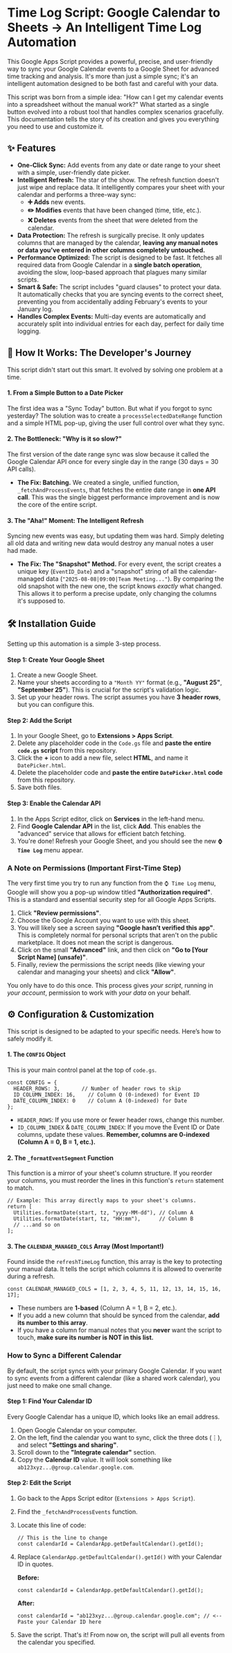 # Time Log Script: Google Calendar to Sheets -> An Intelligent Time Log Automation

This Google Apps Script provides a powerful, precise, and user-friendly way to sync your Google Calendar events to a Google Sheet for advanced time tracking and analysis. It's more than just a simple sync; it's an intelligent automation designed to be both fast and careful with your data.

This script was born from a simple idea: "How can I get my calendar events into a spreadsheet without the manual work?" What started as a single button evolved into a robust tool that handles complex scenarios gracefully. This documentation tells the story of its creation and gives you everything you need to use and customize it.

## ✨ Features

- **One-Click Sync:** Add events from any date or date range to your sheet with a simple, user-friendly date picker.
- **Intelligent Refresh:** The star of the show. The refresh function doesn't just wipe and replace data. It intelligently compares your sheet with your calendar and performs a three-way sync:
  - **➕ Adds** new events.
  - **✏️ Modifies** events that have been changed (time, title, etc.).
  - **❌ Deletes** events from the sheet that were deleted from the calendar.
- **Data Protection:** The refresh is surgically precise. It only updates columns that are managed by the calendar, **leaving any manual notes or data you've entered in other columns completely untouched.**
- **Performance Optimized:** The script is designed to be fast. It fetches all required data from Google Calendar in a **single batch operation**, avoiding the slow, loop-based approach that plagues many similar scripts.
- **Smart & Safe:** The script includes "guard clauses" to protect your data. It automatically checks that you are syncing events to the correct sheet, preventing you from accidentally adding February's events to your January log.
- **Handles Complex Events:** Multi-day events are automatically and accurately split into individual entries for each day, perfect for daily time logging.

## 🚀 How It Works: The Developer's Journey

This script didn't start out this smart. It evolved by solving one problem at a time.

#### **1. From a Simple Button to a Date Picker**

The first idea was a "Sync Today" button. But what if you forgot to sync yesterday? The solution was to create a `processSelectedDateRange` function and a simple HTML pop-up, giving the user full control over what they sync.

#### **2. The Bottleneck: "Why is it so slow?"**

The first version of the date range sync was slow because it called the Google Calendar API once for every single day in the range (30 days = 30 API calls).

- **The Fix: Batching.** We created a single, unified function, `_fetchAndProcessEvents`, that fetches the entire date range in **one API call**. This was the single biggest performance improvement and is now the core of the entire script.

#### **3. The "Aha!" Moment: The Intelligent Refresh**

Syncing new events was easy, but updating them was hard. Simply deleting all old data and writing new data would destroy any manual notes a user had made.

- **The Fix: The "Snapshot" Method.** For every event, the script creates a unique key (`EventID_Date`) and a "snapshot" string of all the calendar-managed data (`"2025-08-08|09:00|Team Meeting..."`). By comparing the old snapshot with the new one, the script knows _exactly_ what changed. This allows it to perform a precise update, only changing the columns it's supposed to.

## 🛠️ Installation Guide

Setting up this automation is a simple 3-step process.

#### **Step 1: Create Your Google Sheet**

1. Create a new Google Sheet.
2. Name your sheets according to a `"Month YY"` format (e.g., **"August 25"**, **"September 25"**). This is crucial for the script's validation logic.
3. Set up your header rows. The script assumes you have **3 header rows**, but you can configure this.

#### **Step 2: Add the Script**

1. In your Google Sheet, go to **Extensions > Apps Script**.
2. Delete any placeholder code in the `Code.gs` file and **paste the entire `code.gs` script** from this repository.
3. Click the **+** icon to add a new file, select **HTML**, and name it `DatePicker.html`.
4. Delete the placeholder code and **paste the entire `DatePicker.html` code** from this repository.
5. Save both files.

#### **Step 3: Enable the Calendar API**

1. In the Apps Script editor, click on **Services** in the left-hand menu.
2. Find **Google Calendar API** in the list, click **Add**. This enables the "advanced" service that allows for efficient batch fetching.
3. You're done! Refresh your Google Sheet, and you should see the new **`⌚ Time Log`** menu appear.

### **A Note on Permissions (Important First-Time Step)**

The very first time you try to run any function from the `⌚ Time Log` menu, Google will show you a pop-up window titled **"Authorization required"**. This is a standard and essential security step for all Google Apps Scripts.

1. Click **"Review permissions"**.
2. Choose the Google Account you want to use with this sheet.
3. You will likely see a screen saying **"Google hasn’t verified this app"**. This is completely normal for personal scripts that aren't on the public marketplace. It does not mean the script is dangerous.
4. Click on the small **"Advanced"** link, and then click on **"Go to [Your Script Name] (unsafe)"**.
5. Finally, review the permissions the script needs (like viewing your calendar and managing your sheets) and click **"Allow"**.

You only have to do this once. This process gives _your script_, running in _your account_, permission to work with _your data_ on your behalf.

## ⚙️ Configuration & Customization

This script is designed to be adapted to your specific needs. Here’s how to safely modify it.

#### **1. The `CONFIG` Object**

This is your main control panel at the top of `code.gs`.

```
const CONFIG = {
  HEADER_ROWS: 3,       // Number of header rows to skip
  ID_COLUMN_INDEX: 16,    // Column Q (0-indexed) for Event ID
  DATE_COLUMN_INDEX: 0    // Column A (0-indexed) for Date
};
```

- `HEADER_ROWS`: If you use more or fewer header rows, change this number.
- `ID_COLUMN_INDEX` & `DATE_COLUMN_INDEX`: If you move the Event ID or Date columns, update these values. **Remember, columns are 0-indexed (Column A = 0, B = 1, etc.).**

#### **2. The `_formatEventSegment` Function**

This function is a mirror of your sheet's column structure. If you reorder your columns, you must reorder the lines in this function's `return` statement to match.

```
// Example: This array directly maps to your sheet's columns.
return [
  Utilities.formatDate(start, tz, "yyyy-MM-dd"), // Column A
  Utilities.formatDate(start, tz, "HH:mm"),      // Column B
  // ...and so on
];
```

#### **3. The `CALENDAR_MANAGED_COLS` Array (Most Important!)**

Found inside the `refreshTimeLog` function, this array is the key to protecting your manual data. It tells the script which columns it is allowed to overwrite during a refresh.

```
const CALENDAR_MANAGED_COLS = [1, 2, 3, 4, 5, 11, 12, 13, 14, 15, 16, 17];
```

- These numbers are **1-based** (Column A = 1, B = 2, etc.).
- If you add a new column that should be synced from the calendar, **add its number to this array**.
- If you have a column for manual notes that you **never** want the script to touch, **make sure its number is NOT in this list.**

### **How to Sync a Different Calendar**

By default, the script syncs with your primary Google Calendar. If you want to sync events from a different calendar (like a shared work calendar), you just need to make one small change.

#### **Step 1: Find Your Calendar ID**

Every Google Calendar has a unique ID, which looks like an email address.

1. Open Google Calendar on your computer.
2. On the left, find the calendar you want to sync, click the three dots (⋮), and select **"Settings and sharing"**.
3. Scroll down to the **"Integrate calendar"** section.
4. Copy the **Calendar ID** value. It will look something like `ab123xyz...@group.calendar.google.com`.

#### **Step 2: Edit the Script**

1. Go back to the Apps Script editor (`Extensions > Apps Script`).
2. Find the `_fetchAndProcessEvents` function.
3. Locate this line of code:

   ```
   // This is the line to change
   const calendarId = CalendarApp.getDefaultCalendar().getId();
   ```

4. Replace `CalendarApp.getDefaultCalendar().getId()` with your Calendar ID in quotes.

   **Before:**

   ```
   const calendarId = CalendarApp.getDefaultCalendar().getId();
   ```

   **After:**

   ```
   const calendarId = "ab123xyz...@group.calendar.google.com"; // <-- Paste your Calendar ID here
   ```

5. Save the script. That's it! From now on, the script will pull all events from the calendar you specified.
